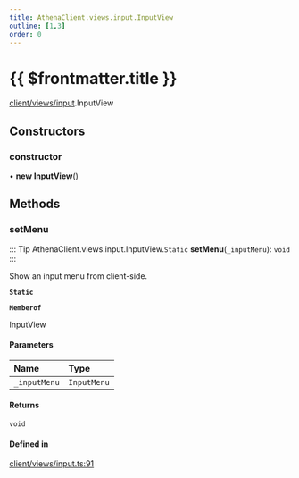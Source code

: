 ```yaml
---
title: AthenaClient.views.input.InputView
outline: [1,3]
order: 0
---
```


# {{ $frontmatter.title }}


[client/views/input](../modules/client_views_input.md).InputView

## Constructors

### constructor

• **new InputView**()

## Methods

### setMenu

::: Tip
AthenaClient.views.input.InputView.`Static` **setMenu**(`_inputMenu`): `void`
:::

Show an input menu from client-side.

**`Static`**

**`Memberof`**

InputView

#### Parameters

| Name | Type |
| :------ | :------ |
| `_inputMenu` | `InputMenu` |

#### Returns

`void`

#### Defined in

[client/views/input.ts:91](https://github.com/Stuyk/altv-athena/blob/6013452/src/core/client/views/input.ts#L91)
